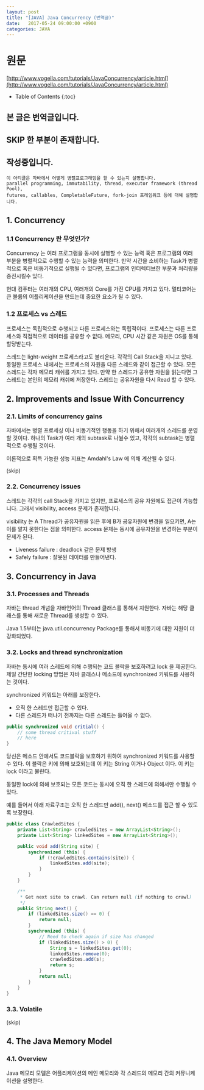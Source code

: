 ```yaml
---
layout: post
title: "[JAVA] Java Concurrency (번역글)"
date:   2017-05-24 09:00:00 +0900
categories: JAVA 
---
```


# 원문
[http://www.vogella.com/tutorials/JavaConcurrency/article.html](http://www.vogella.com/tutorials/JavaConcurrency/article.html)

- Table of Contents
{:toc}

## 본 글은 번역글입니다.
## SKIP 한 부분이 존재합니다.
## 작성중입니다.

~~~
이 아티클은 자바에서 어떻게 병렬프로그래밍을 할 수 있는지 설명합니다.
parallel programming, immutability, thread, executor framework (thread Pool), 
futures, callables, CompletableFuture, fork-join 프레임워크 등에 대해 설명합니다.
~~~

## 1. Concurrency

### 1.1 Concurrency 란 무엇인가?
Concurrency 는 여러 프로그램을 동시에 실행할 수 있는 능력 혹은 프로그램의 여러 부분을 병렬적으로 수행할 수 있는 능력을 의미한다.
만약 시간을 소비하는 Task가 병렬적으로 혹은 비동기적으로 실행될 수 있다면, 프로그램의 인터렉티브한 부분과 처리량을 증진시킬수 있다.

현대 컴퓨터는 여러개의 CPU, 여러개의 Core를 가진 CPU를 가지고 있다. 멀티코어는 큰 볼륨의 어플리케이션을 만드는데 중요한 요소가 될 수 있다.

### 1.2 프로세스 vs 스레드

프로세스는 독립적으로 수행되고 다른 프로세스와는 독립적이다. 프로세스는 다른 프로세스와 직접적으로 데이터를 공유할 수 없다.
메모리, CPU 시간 같은 자원은 OS를 통해 할당받는다.

스레드는 light-weight 프로세스라고도 불리운다. 각각의 Call Stack을 지니고 있다.
동일한 프로세스 내에서는 프로세스의 자원을 다른 스레드와 같이 접근할 수 있다.
모든 스레드는 각자 메모리 캐쉬를 가지고 있다.
만약 한 스레드가 공유한 자원을 읽는다면 그 스레드는 본인의 메모리 캐쉬에 저장한다.
스레드는 공유자원을 다시 Read 할 수 있다.

## 2. Improvements and Issue With Concurrency

### 2.1. Limits of concurrency gains

자바에서는 병렬 프로세싱 이나 비동기적인 행동을 하기 위해서 여러개의 스레드를 운영할 것이다.
하나의 Task가 여러 개의 subtask로 나뉠수 있고, 각각의 subtask는 병렬적으로 수행될 것이다.

이론적으로 획득 가능한 성능 지표는 Amdahl's Law 에 의해 계산될 수 있다.

(skip)

### 2.2. Concurrency issues
스레드는 각각의 call Stack을 가지고 있지만, 프로세스의 공유 자원에도 접근이 가능합니다.
그래서 visibility, access 문제가 존재합니다.

visibility 는 A Thread가 공유자원을 읽은 후에 B가 공유자원에 변경을 일으키면, A는 이를 알지 못한다는 점을 의미한다.
access 문제는 동시에 공유자원을 변경하는 부분이 문제가 된다.

 - Liveness failure : deadlock 같은 문제 방생
 - Safely failure : 잘못된 데이터를 만들어낸다.

## 3. Concurrency in Java
 
### 3.1. Processes and Threads

자바는 thread 개념을 자바언어의 Thread 클래스를 통해서 지원한다.
자바는 해당 클래스를 통해 새로운 Thread를 생성할 수 있다.

Java 1.5부터는 java.util.concurrency Package를 통해서 비동기에 대한 지원이 더 강화되었다.

### 3.2. Locks and thread synchronization

자바는 동시에 여러 스레드에 의해 수행되는 코드 블락을 보호하려고 lock 을 제공한다.
제일 간단한 locking 방법은 자바 클래스나 메소드에 synchronized 키워드를 사용하는 것이다.

synchronized 키워드는 아래를 보장한다.
 - 오직 한 스레드만 접근할 수 있다.
 - 다른 스레드가 떠나기 전까지는 다른 스레드는 들어올 수 없다.

~~~java
public synchronized void critial() {
    // some thread critival stuff
    // here
}
~~~

당신은 메소드 안에서도 코드블락을 보호하기 위하여 synchronized 키워드를 사용할 수 있다.
이 블락은 키에 의해 보호되는데 이 키는 String 이거나 Object 이다. 이 키는 lock 이라고 불린다.

동일한 lock에 의해 보호되는 모든 코드는 동시에 오직 한 스레드에 의해서만 수행될 수 있다.

예를 들어서 아래 자료구조는 오직 한 스레드만 add(), next() 메소드를 접근 할 수 있도록 보장한다.

~~~java
public class CrawledSites {
    private List<String> crawledSites = new ArrayList<String>();
    private List<String> linkedSites = new ArrayList<String>();

    public void add(String site) {
        synchronized (this) {
            if (!crawledSites.contains(site)) {
                linkedSites.add(site);
            }
        }
    }

    /**
     * Get next site to crawl. Can return null (if nothing to crawl)
     */
    public String next() {
        if (linkedSites.size() == 0) {
            return null;
        }
        synchronized (this) {
            // Need to check again if size has changed
            if (linkedSites.size() > 0) {
                String s = linkedSites.get(0);
                linkedSites.remove(0);
                crawledSites.add(s);
                return s;
            }
            return null;
        }
    }
}
~~~

### 3.3. Volatile

(skip)

## 4. The Java Memory Model

### 4.1. Overview
Java 메모리 모델은 어플리케이션의 메인 메모리와 각 스레드의 메모리 간의 커뮤니케이션을 설명한다.

